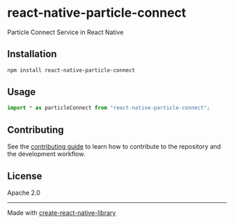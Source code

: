 # react-native-particle-connect
Particle Connect Service in React Native
## Installation

```sh
npm install react-native-particle-connect
```

## Usage

```js
import * as particleConnect from "react-native-particle-connect";

```

## Contributing

See the [contributing guide](CONTRIBUTING.md) to learn how to contribute to the repository and the development workflow.

## License

Apache 2.0

---

Made with [create-react-native-library](https://github.com/callstack/react-native-builder-bob)
